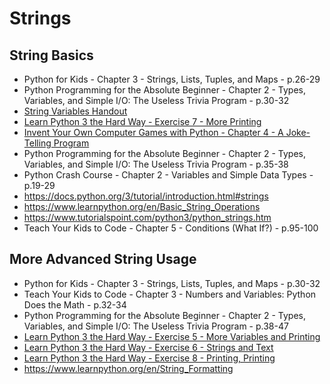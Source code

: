 # Strings

String Basics
-------------
- Python for Kids - Chapter 3 - Strings, Lists, Tuples, and Maps - p.26-29
- Python Programming for the Absolute Beginner - Chapter 2 - Types, Variables, and Simple I/O: The Useless Trivia Program - p.30-32
- [String Variables Handout](https://docs.google.com/document/d/1DuvhDMTJ8DBOG80GezlK48zhYxZtfS_SKEhYLcb-XYU/)
- [Learn Python 3 the Hard Way - Exercise 7 - More Printing](https://learnpythonthehardway.org/python3/ex7.html)
- [Invent Your Own Computer Games with Python - Chapter 4 - A Joke-Telling Program](http://inventwithpython.com/invent4thed/chapter4.html)
- Python Programming for the Absolute Beginner - Chapter 2 - Types, Variables, and Simple I/O: The Useless Trivia Program - p.35-38
- Python Crash Course - Chapter 2 - Variables and Simple Data Types - p.19-29
- <https://docs.python.org/3/tutorial/introduction.html#strings>
- <https://www.learnpython.org/en/Basic_String_Operations>
- <https://www.tutorialspoint.com/python3/python_strings.htm>
- Teach Your Kids to Code - Chapter 5 - Conditions (What If?) - p.95-100

More Advanced String Usage
--------------------------
- Python for Kids - Chapter 3 - Strings, Lists, Tuples, and Maps - p.30-32
- Teach Your Kids to Code - Chapter 3 - Numbers and Variables: Python Does the Math - p.32-34
- Python Programming for the Absolute Beginner - Chapter 2 - Types, Variables, and Simple I/O: The Useless Trivia Program - p.38-47
- [Learn Python 3 the Hard Way - Exercise 5 - More Variables and Printing](https://learnpythonthehardway.org/python3/ex5.html)
- [Learn Python 3 the Hard Way - Exercise 6 - Strings and Text](https://learnpythonthehardway.org/python3/ex6.html)
- [Learn Python 3 the Hard Way - Exercise 8 - Printing, Printing](https://learnpythonthehardway.org/python3/ex8.html)
- <https://www.learnpython.org/en/String_Formatting>
